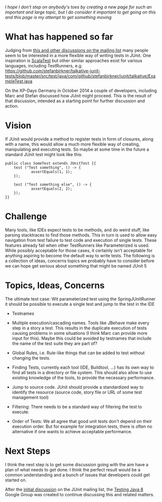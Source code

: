 _I hope I don't step on anybody's toes by creating a new page for such an important and large topic, but I do consider it important to get going on this and this page is my attempt to get something moving_

# What has happened so far

Judging from [this and other discussions on the mailing list](https://groups.yahoo.com/neo/groups/junit/conversations/messages/24156) many people seem to be interested in a more flexible way of writing tests in JUnit. One inspiration is [ScalaTest](http://www.scalatest.org/getting_started_with_fun_suite) but other similar approaches exist for various languages, including TestRunners, e.g. https://github.com/stefanbirkner/talkative-junit-tests/blob/master/src/test/java/com/github/stefanbirkner/junit/talkative/ExampleTest.java 

On the XP-Days Germany in October 2014 a couple of developers, including Marc and Stefan discussed how JUnit might proceed. This is the result of that discussion, intended as a starting point for further discussion and action.

# Vision

If JUnit would provide a method to register tests in form of closures, along with a name, this would allow a much more flexible way of creating, manipulating and executing tests. So maybe at some time in the future a standard JUnit test might look like this:

    public class SomeTest extends JUnitTest {{
        test ("Test something", () -> {
                assertEquals(1, 1);
        });

        test ("Test something else", () -> {
                assertEquals(2, 2);
        });
    }}

# Challenge

Many tools, like IDEs expect tests to be methods, and do weird stuff, like parsing stacktraces to find those methods. This in turn is used to allow easy navigation from test failure to test code and execution of single tests. These features already fail when other TestRunners like Parameterized is used. While possibly acceptable for those cases, it certainly isn't acceptable for anything aspiring to become the default way to write tests. The following is a collection of ideas, concerns topics we probably have to consider before we can hope get serious about something that might be named JUnit 5

# Topics, Ideas, Concerns

The ultimate test case: Wit parameterized test using the SpringJUnitRunner it should be possible to execute a single test and jump to the test in the IDE

* Testnames

* Multiple execution/cascading names. Tools like JBehave make every step in a story a test. This results in the duplicate execution of tests causing problems in some situations (I think Marc can provide more input for this). Maybe this could be avoided by testnames that include the name of the test suite they are part of?

* Global Rules, i.e. Rule-like things that can be added to test without changing the tests.

* Finding Tests, currently each tool (IDE, Buildtool, ...) has its own way to find all tests in a directory or file system. This should also allow to use existing knowledge of the tools, to provide the necessary performance.

* Jump to source code. JUnit should provide a standardized way to identify the resource (source code, story file or URL of some test management tool)

* Filtering: There needs to be a standard way of filtering the test to execute.

* Order of Tests: We all agree that good unit tests don't depend on their execution order. But for example for integration tests, there is often no alternative if one wants to achieve acceptable performance.

# Next Steps

I think the next step is to get some discussion going with the aim have a plan of what needs to get done. I think the perfect result would be a common understanding and a bunch of issues that developers could get started on.

After the [initial discussion](https://groups.yahoo.com/neo/groups/junit/conversations/topics/24605) on the JUnit mailing list, the [Testing Java 8](https://groups.google.com/forum/#!forum/testing-java-8) Google Group was created to continue discussing this and related matters.